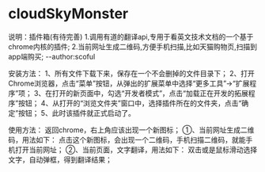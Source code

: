 # cloudSkyMonster
说明：插件箱(有待完善)
1.调用有道的翻译api,专用于看英文技术文档的一个基于chrome内核的插件;
2.当前网址生成二维码,方便手机扫描,比如天猫购物页,扫描到app端购买;
--author:scoful

安装方法：
1、所有文件下载下来，保存在一个不会删掉的文件目录下；
2、打开Chrome浏览器，点击“菜单”按钮，从弹出的扩展菜单中选择“更多工具”->“扩展程序”项；
3、在打开的新页面中，勾选“开发者模式”，点击“加载正在开发的拓展程序”按钮；
4、从打开的“浏览文件夹”窗口中，选择插件所在的文件夹，点击“确定”按钮；
5、此时该插件就正式启动了。


使用方法：
返回chrome，右上角应该出现一个新图标；
①、当前网址生成二维码，用法如下：
点击这个新图标，会出现一个二维码，手机扫描二维码，就能手机打开当前网址；
②、当前页面，文字翻译，用法如下：
双击或是鼠标滑动选择文字，自动弹框，得到翻译结果；
